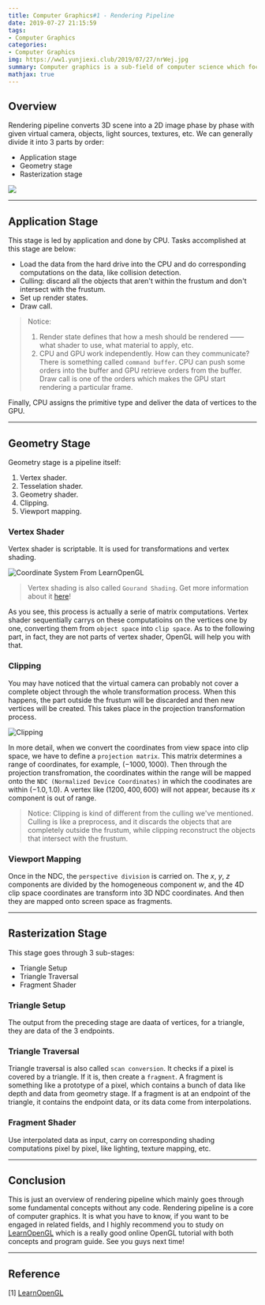 ```yaml
---
title: Computer Graphics#1 - Rendering Pipeline
date: 2019-07-27 21:15:59
tags: 
- Computer Graphics
categories:
- Computer Graphics
img: https://ww1.yunjiexi.club/2019/07/27/nrWej.jpg
summary: Computer graphics is a sub-field of computer science which focuses on visual contents. Here we mainly refer to the 3D aspect, and discard 2D aspect like image processing, etc.
mathjax: true
---
```


## Overview

Rendering pipeline converts 3D scene into a 2D image phase by phase with given virtual camera, objects, light sources, textures, etc. We can generally divide it into 3 parts by order:

- Application stage
- Geometry stage
- Rasterization stage

![](https://ww1.yunjiexi.club/2019/07/27/nr10M.png)

---

## Application Stage

This stage is led by application and done by CPU. Tasks accomplished at this stage are below:

- Load the data from the hard drive into the CPU and do corresponding computations on the data, like collision detection.
- Culling: discard all the objects that aren't within the frustum and don't intersect with the frustum.
- Set up render states.
- Draw call.

>Notice:
>1. Render state defines that how a mesh should be rendered —— what shader to use, what material to apply, etc.
>2. CPU and GPU work independently. How can they communicate? There is something called `command buffer`. CPU can push some orders into the buffer and GPU retrieve orders from the buffer. Draw call is one of the orders which makes the GPU start rendering a particular frame.

Finally, CPU assigns the primitive type and deliver the data of vertices to the GPU.

---

## Geometry Stage

Geometry stage is a pipeline itself:

1. Vertex shader.
2. Tesselation shader.
3. Geometry shader.
4. Clipping.
5. Viewport mapping.

### Vertex Shader

Vertex shader is scriptable. It is used for transformations and vertex shading.

![](https://ww1.yunjiexi.club/2019/07/27/nrbwe.png "Coordinate System From LearnOpenGL")

>Vertex shading is also called `Gourand Shading`. Get more information about it [here]!

[here]: https://learnopengl.com/Lighting/Basic-Lighting

As you see, this process is actually a serie of matrix computations. Vertex shader sequentially carrys on these computatioins on the vertices one by one, converting them from `object space` into `clip space`. As to the following part, in fact, they are not parts of vertex shader, OpenGL will help you with that.

### Clipping

You may have noticed that the virtual camera can probably not cover a complete object through the whole transformation process. When this happens, the part outside the frustum will be discarded and then new vertices will be created. This takes place in the projection transformation process.

![](https://ww1.yunjiexi.club/2019/07/28/nrprp.png "Clipping")

In more detail, when we convert the coordinates from view space into clip space, we have to define a `projection matrix`. This matrix determines a range of coordinates, for example, $(-1000, 1000)$. Then through the projection transfromation, the coordinates within the range will be mapped onto the `NDC (Normalized Device Coordinates)` in which the coodinates are within $(-1.0, 1.0)$. A vertex like $(1200, 400, 600)$ will not appear, because its $x$ component is out of range.

>Notice:
>Clipping is kind of different from the culling we've mentioned. Culling is like a preprocess, and it discards the objects that are completely outside the frustum, while clipping reconstruct the objects that intersect with the frustum.

### Viewport Mapping

Once in the NDC, the `perspective division` is carried on. The $x$, $y$, $z$ components are divided by the homogeneous component $w$, and the 4D clip space coordinates are transform into 3D NDC coordinates. And then they are mapped onto screen space as fragments.

---

## Rasterization Stage

This stage goes through 3 sub-stages:

- Triangle Setup
- Triangle Traversal
- Fragment Shader

### Triangle Setup

The output from the preceding stage are daata of vertices, for a triangle, they are data of the 3 endpoints.

### Triangle Traversal

Triangle traversal is also called `scan conversion`. It checks if a pixel is covered by a triangle. If it is, then create a `fragment`. A fragment is something like a prototype of a pixel, which contains a bunch of data like depth and data from geometry stage. If a fragment is at an endpoint of the triangle, it contains the endpoint data, or its data come from interpolations.

### Fragment Shader

Use interpolated data as input, carry on corresponding shading computations pixel by pixel, like lighting, texture mapping, etc.

---

## Conclusion

This is just an overview of rendering pipeline which mainly goes through some fundamental concepts without any code. Rendering pipeline is a core of computer graphics. It is what you have to know, if you want to be engaged in related fields, and I highly recommend you to study on [LearnOpenGL] which is a really good online OpenGL tutorial with both concepts and program guide. See you guys next time!

[LearnOpenGL]: https://learnopengl.com

---

## Reference

[1] [LearnOpenGL]

[LearnOpenGL]: https://learnopengl.com